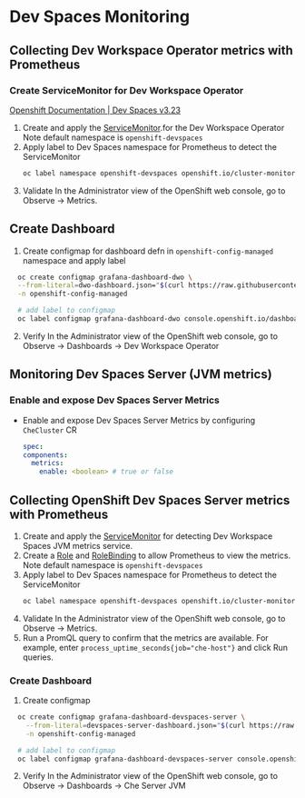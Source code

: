 # Dev Spaces Monitoring

## Collecting Dev Workspace Operator metrics with Prometheus

### Create ServiceMonitor for Dev Workspace Operator

[Openshift Documentation | Dev Spaces v3.23 ](https://docs.redhat.com/en/documentation/red_hat_openshift_dev_spaces/3.23/html-single/administration_guide/index#monitoring-the-dev-workspace-operator-proc_collecting-dev-workspace-operator-metrics-with-prometheus)

1. Create and apply the [ServiceMonitor](./devspaces-controller-sm.yaml).for the Dev Workspace Operator Note default namespace is ```openshift-devspaces```
2. Apply label to Dev Spaces namespace for Prometheus to detect the ServiceMonitor  
   ```bash
   oc label namespace openshift-devspaces openshift.io/cluster-monitoring=true
   ```
3. Validate In the Administrator view of the OpenShift web console, go to Observe → Metrics.

## Create Dashboard

1. Create configmap for dashboard defn in ```openshift-config-managed``` namespace and apply label

  ```bash
    oc create configmap grafana-dashboard-dwo \
    --from-literal=dwo-dashboard.json="$(curl https://raw.githubusercontent.com/devfile/devworkspace-operator/main/docs/grafana/openshift-console-dashboard.json)" \
    -n openshift-config-managed

    # add label to configmap
    oc label configmap grafana-dashboard-dwo console.openshift.io/dashboard=true -n openshift-config-managed
  ```
2. Verify In the Administrator view of the OpenShift web console, go to Observe → Dashboards → Dev Workspace Operator


## Monitoring Dev Spaces Server (JVM metrics)

### Enable and expose Dev Spaces Server Metrics

- Enable and expose Dev Spaces Server Metrics by configuring ```CheCluster``` CR 
  ```yaml
  spec:
  components:
    metrics:
      enable: <boolean> # true or false
  ```

##  Collecting OpenShift Dev Spaces Server metrics with Prometheus 

1. Create and apply the [ServiceMonitor](./devspaces-che-host-sm.yaml) for detecting  Dev Workspace Spaces JVM metrics service.
2. Create a [Role](./devspaces-prometheus-role.yaml) and [RoleBinding](./devspaces-prometheus-monitoring-rb.yaml) to allow Prometheus to view the metrics. Note default namespace is ```openshift-devspaces```
3. Apply label to Dev Spaces namespace for Prometheus to detect the ServiceMonitor  
   ```bash
   oc label namespace openshift-devspaces openshift.io/cluster-monitoring=true
   ```
4. Validate In the Administrator view of the OpenShift web console, go to Observe → Metrics.
5. Run a PromQL query to confirm that the metrics are available. For example, enter ```process_uptime_seconds{job="che-host"}``` and click Run queries.

### Create Dashboard
1. Create configmap
  ```bash
    oc create configmap grafana-dashboard-devspaces-server \
      --from-literal=devspaces-server-dashboard.json="$(curl https://raw.githubusercontent.com/eclipse-che/che-server/main/docs/grafana/openshift-console-dashboard.json)" \
      -n openshift-config-managed

    # add label to configmap
    oc label configmap grafana-dashboard-devspaces-server console.openshift.io/dashboard=true -n openshift-config-managed
  ```
2. Verify In the Administrator view of the OpenShift web console, go to Observe → Dashboards → Che Server JVM


